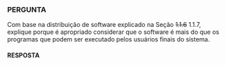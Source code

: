 ### PERGUNTA

Com base na distribuição de software explicado na Seção ~~1.1.6~~ 1.1.7, explique porque é apropriado considerar que o software é mais do que os programas que podem ser executado pelos usuários finais do sistema.

#### RESPOSTA
